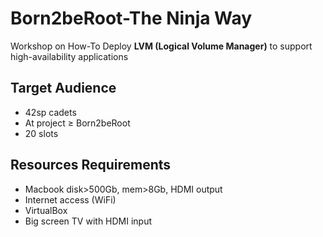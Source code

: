 # Born2beRoot-The Ninja Way
Workshop on How-To Deploy **LVM (Logical Volume Manager)** to support high-availability applications

## Target Audience
<ul>
  <li>42sp cadets</li>
  <li>At project ≥ Born2beRoot</li>
  <li>20 slots</li>
</ul>

## Resources Requirements
<ul>
  <li>Macbook disk>500Gb, mem>8Gb, HDMI output</li>
  <li>Internet access (WiFi)</li>
  <li>VirtualBox</li>
  <li>Big screen TV with HDMI input</li>
</ul>
